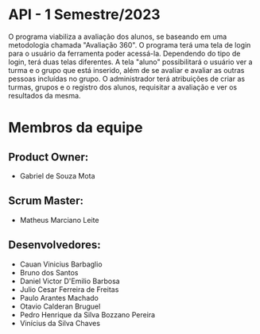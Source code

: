 # API - 1 Semestre/2023

O programa viabiliza a avaliação dos alunos, se baseando em uma metodologia chamada "Avaliação 360". O programa terá uma tela de login para o usuário da ferramenta poder acessá-la. Dependendo do tipo de login, terá duas telas diferentes. A tela "aluno" possibilitará o usuário ver a turma e o grupo que está inserido, além de se avaliar e avaliar as outras pessoas incluídas no grupo. O administrador terá atribuições de criar as turmas, grupos e o registro dos alunos, requisitar a avaliação e ver os resultados da mesma.

# Membros da equipe

## Product Owner:

- Gabriel de Souza Mota

## Scrum Master:

- Matheus Marciano Leite

## Desenvolvedores:

- Cauan Vinicius Barbaglio
- Bruno dos Santos
- Daniel Victor D'Emilio Barbosa
- Julio Cesar Ferreira de Freitas
- Paulo Arantes Machado
- Otavio Calderan Bruguel
- Pedro Henrique da Silva Bozzano Pereira
- Vinícius da Silva Chaves
